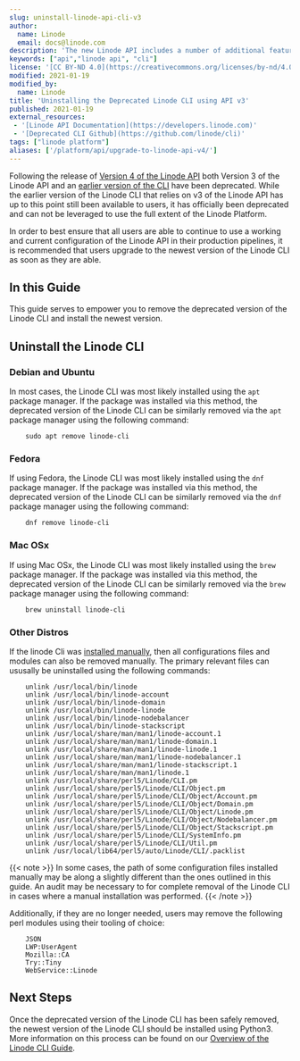 ```yaml
---
slug: uninstall-linode-api-cli-v3
author:
  name: Linode
  email: docs@linode.com
description: 'The new Linode API includes a number of additional features and changes from previous API versions. This guide is intended to help existing users uninstall the previous version of the CLI in preparation of upgrading to the new version of the CLI using APIv4.'
keywords: ["api","linode api", "cli"]
license: '[CC BY-ND 4.0](https://creativecommons.org/licenses/by-nd/4.0)'
modified: 2021-01-19
modified_by:
  name: Linode
title: 'Uninstalling the Deprecated Linode CLI using API v3'
published: 2021-01-19
external_resources:
 - '[Linode API Documentation](https://developers.linode.com)'
 - '[Deprecated CLI Github](https://github.com/linode/cli)'
tags: ["linode platform"]
aliases: ['/platform/api/upgrade-to-linode-api-v4/']
---
```


Following the release of [Version 4 of the Linode API](https://www.linode.com/docs/api/) both Version 3 of the Linode API and an [earlier version of the CLI](/docs/guides/using-the-linode-cli-api-v3/) have been deprecated. While the earlier version of the Linode CLI that relies on v3 of the Linode API has up to this point still been available to users, it has officially been deprecated and can not be leveraged to use the full extent of the Linode Platform.

In order to best ensure that all users are able to continue to use a working and current configuration of the Linode API in their production pipelines, it is recommended that users upgrade to the newest version of the Linode CLI as soon as they are able.

## In this Guide

This guide serves to empower you to remove the deprecated version of the Linode CLI and install the newest version.

## Uninstall the Linode CLI

### Debian and Ubuntu

In most cases, the Linode CLI was most likely installed using the `apt` package manager. If the package was installed via this method, the deprecated version of the Linode CLI can be similarly removed via the `apt` package manager using the following command:

        sudo apt remove linode-cli

### Fedora

If using Fedora, the Linode CLI was most likely installed using the `dnf` package manager. If the package was installed via this method, the deprecated version of the Linode CLI can be similarly removed via the `dnf` package manager using the following command:

        dnf remove linode-cli

### Mac OSx

If using Mac OSx, the Linode CLI was most likely installed using the `brew` package manager. If the package was installed via this method, the deprecated version of the Linode CLI can be similarly removed via the `brew` package manager using the following command:

        brew uninstall linode-cli

### Other Distros

If the linode Cli was [installed manually](/docs/guides/using-the-linode-cli-api-v3/#manual-installation-for-linux-all-distros), then all configurations files and modules can also be removed manually. The primary relevant files can ususally be uninstalled using the following commands:

        unlink /usr/local/bin/linode
        unlink /usr/local/bin/linode-account
        unlink /usr/local/bin/linode-domain
        unlink /usr/local/bin/linode-linode
        unlink /usr/local/bin/linode-nodebalancer
        unlink /usr/local/bin/linode-stackscript
        unlink /usr/local/share/man/man1/linode-account.1
        unlink /usr/local/share/man/man1/linode-domain.1
        unlink /usr/local/share/man/man1/linode-linode.1
        unlink /usr/local/share/man/man1/linode-nodebalancer.1
        unlink /usr/local/share/man/man1/linode-stackscript.1
        unlink /usr/local/share/man/man1/linode.1
        unlink /usr/local/share/perl5/Linode/CLI.pm
        unlink /usr/local/share/perl5/Linode/CLI/Object.pm
        unlink /usr/local/share/perl5/Linode/CLI/Object/Account.pm
        unlink /usr/local/share/perl5/Linode/CLI/Object/Domain.pm
        unlink /usr/local/share/perl5/Linode/CLI/Object/Linode.pm
        unlink /usr/local/share/perl5/Linode/CLI/Object/Nodebalancer.pm
        unlink /usr/local/share/perl5/Linode/CLI/Object/Stackscript.pm
        unlink /usr/local/share/perl5/Linode/CLI/SystemInfo.pm
        unlink /usr/local/share/perl5/Linode/CLI/Util.pm
        unlink /usr/local/lib64/perl5/auto/Linode/CLI/.packlist

{{< note >}}
In some cases, the path of some configuration files installed manually may be along a slightly different than the ones outlined in this guide. An audit may be necessary to for complete removal of the Linode CLI in cases where a manual installation was performed.
{{< /note >}}

Additionally, if they are no longer needed, users may remove the following perl modules using their tooling of choice:

        JSON
        LWP:UserAgent
        Mozilla::CA
        Try::Tiny
        WebService::Linode


## Next Steps

Once the deprecated version of the Linode CLI has been safely removed, the newest version of the Linode CLI should be installed using Python3.
More information on this process can be found on our [Overview of the Linode CLI Guide](/docs/guides/linode-cli/).